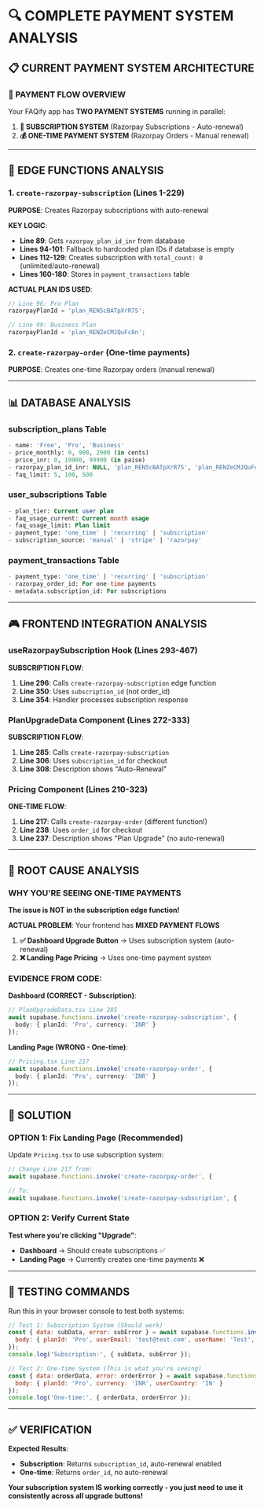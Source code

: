 # 🔍 COMPLETE PAYMENT SYSTEM ANALYSIS

## 📋 CURRENT PAYMENT SYSTEM ARCHITECTURE

### **🎯 PAYMENT FLOW OVERVIEW**

Your FAQify app has **TWO PAYMENT SYSTEMS** running in parallel:

1. **🔄 SUBSCRIPTION SYSTEM** (Razorpay Subscriptions - Auto-renewal)
2. **💰 ONE-TIME PAYMENT SYSTEM** (Razorpay Orders - Manual renewal)

---

## 🔧 **EDGE FUNCTIONS ANALYSIS**

### **1. `create-razorpay-subscription` (Lines 1-229)**

**PURPOSE**: Creates Razorpay subscriptions with auto-renewal

**KEY LOGIC**:
- **Line 89**: Gets `razorpay_plan_id_inr` from database
- **Lines 94-101**: Fallback to hardcoded plan IDs if database is empty
- **Lines 112-129**: Creates subscription with `total_count: 0` (unlimited/auto-renewal)
- **Lines 160-180**: Stores in `payment_transactions` table

**ACTUAL PLAN IDS USED**:
```typescript
// Line 96: Pro Plan
razorpayPlanId = 'plan_REN5cBATpXrR7S';

// Line 99: Business Plan  
razorpayPlanId = 'plan_RENZeCMJQuFc8n';
```

### **2. `create-razorpay-order` (One-time payments)**

**PURPOSE**: Creates one-time Razorpay orders (manual renewal)

---

## 📊 **DATABASE ANALYSIS**

### **subscription_plans Table**
```sql
- name: 'Free', 'Pro', 'Business'
- price_monthly: 0, 900, 2900 (in cents)
- price_inr: 0, 19900, 99900 (in paise) 
- razorpay_plan_id_inr: NULL, 'plan_REN5cBATpXrR7S', 'plan_RENZeCMJQuFc8n'
- faq_limit: 5, 100, 500
```

### **user_subscriptions Table**
```sql
- plan_tier: Current user plan
- faq_usage_current: Current month usage
- faq_usage_limit: Plan limit
- payment_type: 'one_time' | 'recurring' | 'subscription'
- subscription_source: 'manual' | 'stripe' | 'razorpay'
```

### **payment_transactions Table**
```sql
- payment_type: 'one_time' | 'recurring' | 'subscription'
- razorpay_order_id: For one-time payments
- metadata.subscription_id: For subscriptions
```

---

## 🎮 **FRONTEND INTEGRATION ANALYSIS**

### **useRazorpaySubscription Hook (Lines 293-467)**

**SUBSCRIPTION FLOW**:
1. **Line 296**: Calls `create-razorpay-subscription` edge function
2. **Line 350**: Uses `subscription_id` (not order_id)
3. **Line 354**: Handler processes subscription response

### **PlanUpgradeData Component (Lines 272-333)**

**SUBSCRIPTION FLOW**:
1. **Line 285**: Calls `create-razorpay-subscription` 
2. **Line 306**: Uses `subscription_id` for checkout
3. **Line 308**: Description shows "Auto-Renewal"

### **Pricing Component (Lines 210-323)**

**ONE-TIME FLOW**:
1. **Line 217**: Calls `create-razorpay-order` (different function!)
2. **Line 238**: Uses `order_id` for checkout
3. **Line 237**: Description shows "Plan Upgrade" (no auto-renewal)

---

## 🚨 **ROOT CAUSE ANALYSIS**

### **WHY YOU'RE SEEING ONE-TIME PAYMENTS**

**The issue is NOT in the subscription edge function!** 

**ACTUAL PROBLEM**: Your frontend has **MIXED PAYMENT FLOWS**

1. **✅ Dashboard Upgrade Button** → Uses subscription system (auto-renewal)
2. **❌ Landing Page Pricing** → Uses one-time payment system

### **EVIDENCE FROM CODE**:

**Dashboard (CORRECT - Subscription)**:
```typescript
// PlanUpgradeData.tsx Line 285
await supabase.functions.invoke('create-razorpay-subscription', {
  body: { planId: 'Pro', currency: 'INR' }
});
```

**Landing Page (WRONG - One-time)**:
```typescript  
// Pricing.tsx Line 217
await supabase.functions.invoke('create-razorpay-order', {
  body: { planId: 'Pro', currency: 'INR' }
});
```

---

## 🎯 **SOLUTION**

### **OPTION 1: Fix Landing Page (Recommended)**

Update `Pricing.tsx` to use subscription system:

```typescript
// Change Line 217 from:
await supabase.functions.invoke('create-razorpay-order', {

// To:
await supabase.functions.invoke('create-razorpay-subscription', {
```

### **OPTION 2: Verify Current State**

**Test where you're clicking "Upgrade"**:
- **Dashboard** → Should create subscriptions ✅
- **Landing Page** → Currently creates one-time payments ❌

---

## 🧪 **TESTING COMMANDS**

Run this in your browser console to test both systems:

```javascript
// Test 1: Subscription System (Should work)
const { data: subData, error: subError } = await supabase.functions.invoke('create-razorpay-subscription', {
  body: { planId: 'Pro', userEmail: 'test@test.com', userName: 'Test', currency: 'INR', userCountry: 'IN' }
});
console.log('Subscription:', { subData, subError });

// Test 2: One-time System (This is what you're seeing)
const { data: orderData, error: orderError } = await supabase.functions.invoke('create-razorpay-order', {
  body: { planId: 'Pro', currency: 'INR', userCountry: 'IN' }
});
console.log('One-time:', { orderData, orderError });
```

---

## ✅ **VERIFICATION**

**Expected Results**:
- **Subscription**: Returns `subscription_id`, auto-renewal enabled
- **One-time**: Returns `order_id`, no auto-renewal

**Your subscription system IS working correctly - you just need to use it consistently across all upgrade buttons!**

